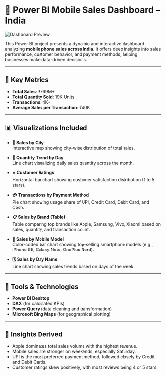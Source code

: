 # 📱 Power BI Mobile Sales Dashboard – India

![Dashboard Preview](dashboard-preview.jpg)

This Power BI project presents a dynamic and interactive dashboard analyzing **mobile phone sales across India**. It offers deep insights into sales performance, customer behavior, and payment methods, helping businesses make data-driven decisions.

---

## 📌 Key Metrics

- **Total Sales**: ₹769M+
- **Total Quantity Sold**: 19K Units
- **Transactions**: 4K+
- **Average Sales per Transaction**: ₹40K

---

## 📊 Visualizations Included

- **📍 Sales by City**  
  Interactive map showing city-wise distribution of total sales.

- **📅 Quantity Trend by Day**  
  Line chart visualizing daily sales quantity across the month.

- **⭐ Customer Ratings**  
  Horizontal bar chart showing customer satisfaction distribution (1 to 5 stars).

- **💳 Transactions by Payment Method**  
  Pie chart showing usage share of UPI, Credit Card, Debit Card, and Cash.

- **📋 Sales by Brand (Table)**  
  Table comparing top brands like Apple, Samsung, Vivo, Xiaomi based on sales, quantity, and transaction count.

- **📱 Sales by Mobile Model**  
  Color-coded bar chart showing top-selling smartphone models (e.g., iPhone SE, Galaxy Note, OnePlus Nord).

- **🗓️ Sales by Day Name**  
  Line chart showing sales trends based on days of the week.

---

## 🧰 Tools & Technologies

- **Power BI Desktop**
- **DAX** (for calculated KPIs)
- **Power Query** (data cleaning and transformation)
- **Microsoft Bing Maps** (for geographical plotting)

---

## 🧠 Insights Derived

- Apple dominates total sales volume with the highest revenue.
- Mobile sales are stronger on weekends, especially Saturday.
- UPI is the most preferred payment method, followed closely by Credit and Debit Cards.
- Customer ratings skew positively, with most reviews being 4 or 5 stars.

